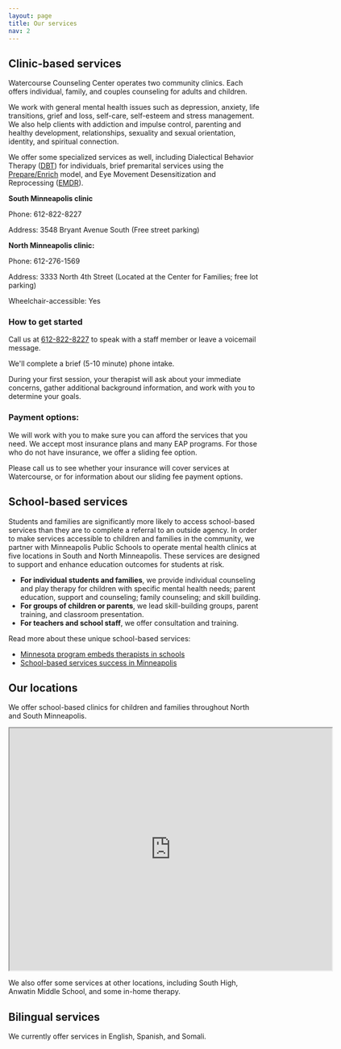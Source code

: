 ```yaml
---
layout: page
title: Our services
nav: 2
---
```


## Clinic-based services

Watercourse Counseling Center operates two community clinics. Each offers individual, family, and couples counseling for adults and children.

We work with general mental health issues such as depression, anxiety, life transitions, grief and loss, self-care, self-esteem and stress management.  We also help clients with addiction and impulse control, parenting and healthy development, relationships, sexuality and sexual orientation, identity, and spiritual connection.

We offer some specialized services as well, including Dialectical Behavior Therapy ([DBT](http://behavioraltech.org/resources/whatisdbt.cfm)) for individuals, brief premarital services using the [Prepare/Enrich](https://www.prepare-enrich.com/webapp/pe/faq/template/DisplaySecureContent.vm;pc=1463515950659;jsessionid=062F75DC8B5BFCA4B4D5A773EE1E0061?id=pe*faq*overview.html&emb_org_id=0&emb_sch_id=0&emb_lng_code=ENGLISH) model, and Eye Movement Desensitization and Reprocessing ([EMDR](http://www.emdr.com/what-is-emdr/)).

**South Minneapolis clinic**

Phone:       612-822-8227

Address:    3548 Bryant Avenue South (Free street parking)

**North Minneapolis clinic:**

Phone:       612-276-1569

Address:    3333 North 4th Street (Located at the Center for Families; free lot parking)

Wheelchair-accessible: Yes

### How to get started

Call us at [612-822-8227](tel:612-822-8227) to speak with a staff member or leave a voicemail message.

We'll complete a brief (5-10 minute) phone intake.

During your first session, your therapist will ask about your immediate concerns, gather additional background information, and work with you to determine your goals.

### Payment options:

We will work with you to make sure you can afford the services that you need. We accept most insurance plans and many EAP programs. For those who do not have insurance, we offer a sliding fee option.

Please call us to see whether your insurance will cover services at Watercourse, or for information about our sliding fee payment options.

## School-based services

Students and families are significantly more likely to access school-based services than they are to complete a referral to an outside agency.  In order to make services accessible to children and families in the community, we partner with Minneapolis Public Schools to operate mental health clinics at five locations in South and North Minneapolis. These services are designed to support and enhance education outcomes for students at risk.

- **For individual students and families**, we provide individual counseling and play therapy for children with specific mental health needs; parent education, support and counseling; family counseling; and skill building.
- **For groups of children or parents**, we lead skill-building groups, parent training, and classroom presentation.
- **For teachers and school staff**, we offer consultation and training.

Read more about these unique school-based services:

- [Minnesota program embeds therapists in schools](http://www.postcrescent.com/story/news/local/2016/03/22/minnesota-program-embeds-therapists-schools/82094580/)
- [School-based services success in Minneapolis](http://www.thenorthwestern.com/story/news/2016/03/22/school-based-services-success-minneapolis/82094674/)

## Our locations

We offer school-based clinics for children and families throughout North and South Minneapolis.

<iframe src="https://www.google.com/maps/d/u/1/embed?mid=zqgKN69LSyDg.kWzkLXgNak4o" width="640" height="480"></iframe>

We also offer some services at other locations, including South High, Anwatin Middle School, and some in-home therapy.

## Bilingual services

We currently offer services in English, Spanish, and Somali.
